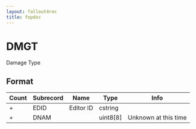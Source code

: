 ```yaml
---
layout: fallout4rec
title: fopdoc
---
```

DMGT
====

Damage Type

## Format

Count | Subrecord | Name | Type | Info
------|-------|------|------|-----
+ | EDID | Editor ID | cstring |
+ | DNAM | | uint8[8] | Unknown at this time
